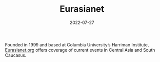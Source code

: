 ﻿---
title: "Eurasianet"
linkTitle: "Eurasianet"
contributor: ["Aizada Arystanbek"]
date: 2022-07-27
countries: ["Kazakhstan"]
category: ["Independent media"]
tags: ["media publication", "news", "International media"]
date_start: [1999]
date_end: []
data_type: ["news"] 
language: ["Russian", "English"]
description: 
  Eurasianet offers coverage of current events in Central Asia and South Caucasus.
---

Founded in 1999 and based at Columbia University’s Harriman Institute, [Eurasianet.org](https://eurasianet.org/) offers coverage of current events in Central Asia and South Caucasus.
